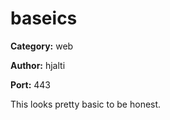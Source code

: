 # baseics
**Category:** web

**Author:** hjalti

**Port:** 443

This looks pretty basic to be honest.
